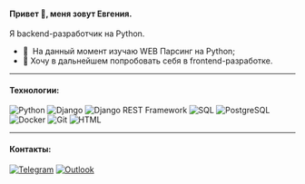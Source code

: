 #### Привет 👋, меня зовут Евгения.

Я backend-разработчик на Python.
* 🧠  На данный момент изучаю WEB Парсинг на Python;
* 🌱  Хочу в дальнейшем попробовать себя в frontend-разработке.

______________________________________________________________________
#### Технологии:
![Python](https://img.shields.io/badge/Python-3776AB?logo=python&style=for-the-badge&logoColor=FFD43B)
![Django](https://img.shields.io/badge/Django-green?logo=django&style=for-the-badge)
![Django REST Framework](https://img.shields.io/badge/Django_REST_Framework-green?logo=django&style=for-the-badge)
![SQL](https://img.shields.io/badge/SQL-orange?logo=sql&style=for-the-badge)
![PostgreSQL](https://img.shields.io/badge/PostgreSQL-grey?logo=postgresql&style=for-the-badge)
![Docker](https://img.shields.io/badge/Docker-2496ED?logo=docker&style=for-the-badge&logoColor=white)
![Git](https://img.shields.io/badge/Git-black?logo=git&style=for-the-badge)
![HTML](https://img.shields.io/badge/HTML-grey?logo=html5&style=for-the-badge)
______________________________________________________________________
#### Контакты:
[![Telegram](https://img.shields.io/badge/-Telegram-003f5c?style=for-the-badge&logo=telegram)](https://t.me/eva_bogd)
[![Outlook](https://img.shields.io/badge/-outlook-1e90ff?style=for-the-badge&logo=microsoftoutlook)](mailto:eva_bogd@outlook.com)
